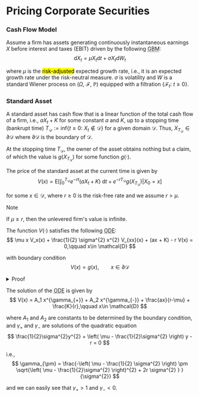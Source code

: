 # Pricing Corporate Securities

### Cash Flow Model
Assume a firm has assets generating continuously instantaneous earnings $X$ before interest and taxes (EBIT) driven by the following <abbr title='Geometric Brownian Motion'>GBM</abbr>: 
$$
\mathrm{d}X_t = \mu X_t \mathrm{d}t + \sigma X_t \mathrm{d} W_t
$$

where $\mu$ is the <mark>risk-adjusted</mark> expected growth rate, i.e., it is an expected growth rate under the risk-neutral measure. $\sigma$ is volatility and $W$ is a standard Wiener process on $(\Omega,\ \mathcal{F},\ \mathbb{P})$ equipped with a filtration $\{\mathcal{F}_t:\ t\geqslant 0\}$.

### Standard Asset
A standard asset has cash flow that is a linear function of the total cash flow of a firm, i.e., $a X_t + K$ for some constant $a$ and $K$, up to a stopping time (bankrupt time) $T_{\mathcal{D}}:=\mathrm{inf}\left\{ t\geqslant 0:\ X_t \notin \mathcal{D} \right\}$ for a given domain $\mathcal{D}$. Thus, $X_{T_{\mathcal{D}}}\in \partial \mathcal{D}$ where $\partial \mathcal{D}$ is the boundary of $\mathcal{D}$.

At the stopping time $T_{\mathcal{D}}$, the owner of the asset obtains nothing but a claim, of which the value is $g(X_{T_{\mathcal{D}}})$ for some function $g(\cdot)$.

The price of the standard asset at the current time is given by 
$$
V(x) = \mathrm{E}\left[ \int_{0}^{T_{\mathcal{D}}} e^{-rt}(a X_t + K) ~\mathrm{d}t + e^{-rT_{\mathcal{D}}}g(X_{T_{\mathcal{D}}}) \Bigg| X_0=x \right]
$$

for some $x\in \mathcal{D}$, where $r\geqslant 0$ is the risk-free rate and we assume $r>\mu$.

> [!NOTE]
> If $\mu\geqslant r$, then the unlevered firm's value is infinite.

The function $V(\cdot)$ satisfies the following <abbr title='Ordinary Diffrential Equation'>ODE</abbr>: 
$$
\mu x V_x(x) + \frac{1}{2} \sigma^{2} x^{2} V_{xx}(x) + (ax + K) - r V(x) = 0,\qquad x\in \mathcal{D}
$$

with boundary condition 
$$
V(x) = g(x),\qquad x\in \partial \mathcal{D}
$$

<details>
<summary>Proof</summary>

Consider $\Delta \to 0^{+}$, we have 
$$
\begin{aligned}
 V(x) &= \mathrm{E} \left[ \int_{0}^{\Delta}e^{-rt}(a X_t + K) ~\mathrm{d}t + \int_{\Delta}^{T_{\mathcal{D}}}e^{-rt}(a X_t + K) ~\mathrm{d}t + e^{-rT_{\mathcal{D}}}g(X_{T_{\mathcal{D}}}) \Bigg| X_0=x  \right]\\
 &= \mathrm{E} \left[ \int_{0}^{\Delta}e^{-rt}(a X_t + K) ~\mathrm{d}t \Bigg| X_0=x \right] + \mathrm{E} \left\{\mathrm{E} \left[ \int_{\Delta}^{T_{\mathcal{D}}}e^{-rt}(a X_t + K) ~\mathrm{d}t + e^{-rT_{\mathcal{D}}}g(X_{T_{\mathcal{D}}}) \Bigg| \mathcal{F}_{\Delta} \right]  \Bigg| \mathcal{F}_0 \right\}\\
 &= \mathrm{E} \left[ \int_{0}^{\Delta}e^{-rt}(a X_t + K) ~\mathrm{d}t + e^{-r \Delta}V(X_{\Delta}) \Bigg| X_0=x \right]\\
 &= \mathrm{E} \left[ (ax + K)\Delta + \omicron(\Delta) + (1-r \Delta + \omicron(\Delta))\left(V(x)+V^{\prime}(x)(X_{\Delta}-x)+\frac{1}{2}V^{\prime\prime}(x)(X_{\Delta}-x)^{2} + \omicron(\Delta)\right) \right]\\
\end{aligned}
$$

> [!TIP]
> As $\Delta \to 0$, $e^{\Delta} = 1 + \Delta + \omicron(\Delta)$.

Note that $\mathrm{d}X_t = \mu \mathrm{d}t + \sigma X_t \mathrm{d}W_t$, thus we have $X_{\Delta}-x = \mu x \Delta + \sigma x (W_{\Delta}-W_0)$, which means 
$$
\mathrm{E}(X_{\Delta}-x) = \mu x \Delta,\qquad \mathrm{E}\left[ (X_{\Delta}-x)^{2} \right] = \mu^{2} x^{2} \Delta^{2} + \sigma^{2} x^{2} \Delta
$$

Thus, we have 
$$
\begin{aligned}
V(x) &= (ax + K)\Delta + \omicron(\Delta) + (1-r \Delta + \omicron(\Delta))\left[V(x)+V^{\prime}(x)\mu x \Delta+\frac{1}{2}V^{\prime\prime}(x)(\mu^{2} x^{2} \Delta^{2} + \sigma^{2} x^{2} \Delta) + \omicron(\Delta)\right]\\
\frac{V(x)}{\Delta} &= (ax + K) + \left(\frac{1}{\Delta}-r\right)\left[V(x)+V^{\prime}(x)\mu x \Delta+\frac{1}{2}V^{\prime\prime}(x)(\mu^{2} x^{2} \Delta^{2} + \sigma^{2} x^{2} \Delta) + \omicron(\Delta)\right]\\
0 &= (ax + K) + V^{\prime}(x)\mu x \Delta + \frac{1}{2}V^{\prime\prime}(x)\sigma^{2}x^{2} - r V(x) 
\end{aligned}
$$

and we finish our proof.
</details>

The solution of the <abbr title='Ordinary Diffrential Equation'>ODE</abbr> is given by 
$$
V(x) = A_1 x^{\gamma_{+}} + A_2 x^{\gamma_{-}} + \frac{ax}{r-\mu} + \frac{K}{r},\qquad x\in \mathcal{D}
$$

where $A_1$ and $A_2$ are constants to be determined by the boundary condition, and $\gamma_{+}$ and $\gamma_{-}$ are solutions of the quadratic equation
$$
\frac{1}{2}\sigma^{2}y^{2} + \left( \mu - \frac{1}{2}\sigma^{2} \right) y - r = 0
$$

i.e., 
$$
\gamma_{\pm} = \frac{-\left( \mu - \frac{1}{2} \sigma^{2} \right) \pm \sqrt{\left( \mu - \frac{1}{2}\sigma^{2} \right)^{2} + 2r \sigma^{2} } }{\sigma^{2}}
$$

and we can easily see that $\gamma_{+}>1$ and $\gamma_{-}<0$.